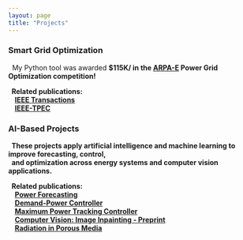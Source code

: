 ```yaml
---
layout: page
title: "Projects"
---
```


<h3 style="text-align: left;">Smart Grid Optimization</h3>

&nbsp;&nbsp;My Python tool was awarded <strong>$115K/<strong> in the <a href="https://gocompetition.energy.gov/" target="_blank">ARPA-E</a>  Power Grid Optimization competition! <br>

&nbsp;&nbsp;Related publications: <br>
&nbsp;&nbsp;&nbsp;&nbsp;<a href="https://hssharadga.github.io/assets/IEEE_TIA.pdf" target="_blank">IEEE Transactions</a>  <br>
&nbsp;&nbsp;&nbsp;&nbsp;<a href="https://hssharadga.github.io/assets/IEEE_TPEC.pdf" target="_blank">IEEE-TPEC</a> 


<h3 style="text-align: left;">AI-Based Projects</h3>
<!-- &nbsp;&nbsp;Explore my work through a
<a href="https://github.com/hssharadga/Sizing-and-Scheduling-PV-Battery" target="_blank">GitHub library</a>. -->
&nbsp;&nbsp;These projects apply artificial intelligence and machine learning to improve forecasting, control,<br>
&nbsp;&nbsp;and optimization across energy systems and computer vision applications. <br>


&nbsp;&nbsp;Related publications: <br>
&nbsp;&nbsp;&nbsp;&nbsp;<a href="https://www.sciencedirect.com/science/article/abs/pii/S0960148119320038" target="_blank">Power Forecasting</a> <br>
&nbsp;&nbsp;&nbsp;&nbsp;<a href="https://ieeexplore.ieee.org/abstract/document/8839823" target="_blank">Demand-Power Controller</a>  <br>
&nbsp;&nbsp;&nbsp;&nbsp;<a href="https://www.mdpi.com/2071-1050/16/3/1021" target="_blank">Maximum Power Tracking Controller</a>  <br>
&nbsp;&nbsp;&nbsp;&nbsp;<a href="https://ssrn.com/abstract=5337189" target="_blank">Computer Vision: Image Inpainting - Preprint</a>  <br>
&nbsp;&nbsp;&nbsp;&nbsp;<a href="https://www.sciencedirect.com/science/article/abs/pii/S0017931021007717" target="_blank">Radiation in Porous Media</a>  <br>




<!-- [IEEE Transactions](https://hssharadga.github.io/assets/IEEE_TIA.pdf) <br>
[IEEE- TPEC](https://hssharadga.github.io/assets/IEEE_TPEC.pdf) -->

<!-- <a href="https://raw.githubusercontent.com/hssharadga/hssharadga.github.io/main/assets/IEEE_TPEC.pdf" target="_blank">IEEE-TPEC</a>   -->
<!-- [IEEE Transactions](https://raw.githubusercontent.com/hssharadga/hssharadga.github.io/main/assets/IEEE_TIA.pdf) -->
<!-- [IEEE-TPEC](https://raw.githubusercontent.com/hssharadga/hssharadga.github.io/main/assets/IEEE_TPEC.pdf) --> 
